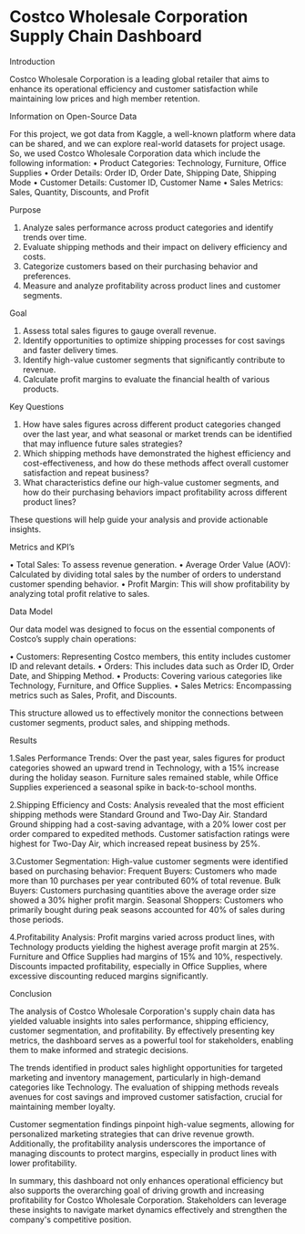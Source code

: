 # Costco Wholesale Corporation Supply Chain Dashboard


Introduction

Costco Wholesale Corporation is a leading global retailer that aims to enhance its operational efficiency and customer satisfaction while maintaining low prices and high member retention. 

Information on Open-Source Data

For this project, we got data from Kaggle, a well-known platform where data can be shared, and we can explore real-world datasets for project usage. So, we used Costco Wholesale Corporation data which include the following information: 
•	Product Categories: Technology, Furniture, Office Supplies
•	Order Details: Order ID, Order Date, Shipping Date, Shipping Mode
•	Customer Details: Customer ID, Customer Name
•	Sales Metrics: Sales, Quantity, Discounts, and Profit


Purpose 

1.	Analyze sales performance across product categories and identify trends over time.
2.	Evaluate shipping methods and their impact on delivery efficiency and costs.
3.	Categorize customers based on their purchasing behavior and preferences.
4.	Measure and analyze profitability across product lines and customer segments.

Goal

1.	Assess total sales figures to gauge overall revenue.
2.	Identify opportunities to optimize shipping processes for cost savings and faster delivery times.
3.	Identify high-value customer segments that significantly contribute to revenue.
4.	Calculate profit margins to evaluate the financial health of various products.

Key Questions

1.	How have sales figures across different product categories changed over the last year, and what seasonal or market trends can be identified that may influence future sales strategies?
2.	Which shipping methods have demonstrated the highest efficiency and cost-effectiveness, and how do these methods affect overall customer satisfaction and repeat business?
3.	What characteristics define our high-value customer segments, and how do their purchasing behaviors impact profitability across different product lines?

These questions will help guide your analysis and provide actionable insights.

Metrics and KPI’s

•	Total Sales: To assess revenue generation.
•	Average Order Value (AOV): Calculated by dividing total sales by 
                  the number of orders to understand customer spending behavior. 
•	Profit Margin: This will show profitability by analyzing total profit relative to sales. 



Data Model

Our data model was designed to focus on the essential components of Costco’s supply chain operations:

•	Customers: Representing Costco members, this entity includes customer ID and relevant details.
•	Orders: This includes data such as Order ID, Order Date, and Shipping Method.
•	Products: Covering various categories like Technology, Furniture, and Office Supplies.
•	Sales Metrics: Encompassing metrics such as Sales, Profit, and Discounts.

This structure allowed us to effectively monitor the connections between customer segments, product sales, and shipping methods.


Results

1.Sales Performance Trends:
Over the past year, sales figures for product categories showed an upward trend in Technology, with a 15% increase during the holiday season. Furniture sales remained stable, while Office Supplies experienced a seasonal spike in back-to-school months.

2.Shipping Efficiency and Costs:
Analysis revealed that the most efficient shipping methods were Standard Ground and Two-Day Air. Standard Ground shipping had a cost-saving advantage, with a 20% lower cost per order compared to expedited methods. Customer satisfaction ratings were highest for Two-Day Air, which increased repeat business by 25%.

3.Customer Segmentation:
High-value customer segments were identified based on purchasing behavior: 
Frequent Buyers: Customers who made more than 10 purchases per year contributed 60% of total revenue.
Bulk Buyers: Customers purchasing quantities above the average order size showed a 30% higher profit margin.
Seasonal Shoppers: Customers who primarily bought during peak seasons accounted for 40% of sales during those periods.

4.Profitability Analysis:
Profit margins varied across product lines, with Technology products yielding the highest average profit margin at 25%. Furniture and Office Supplies had margins of 15% and 10%, respectively. Discounts impacted profitability, especially in Office Supplies, where excessive discounting reduced margins significantly.


Conclusion

The analysis of Costco Wholesale Corporation's supply chain data has yielded valuable insights into sales performance, shipping efficiency, customer segmentation, and profitability. By effectively presenting key metrics, the dashboard serves as a powerful tool for stakeholders, enabling them to make informed and strategic decisions.

The trends identified in product sales highlight opportunities for targeted marketing and inventory management, particularly in high-demand categories like Technology. The evaluation of shipping methods reveals avenues for cost savings and improved customer satisfaction, crucial for maintaining member loyalty.

Customer segmentation findings pinpoint high-value segments, allowing for personalized marketing strategies that can drive revenue growth. Additionally, the profitability analysis underscores the importance of managing discounts to protect margins, especially in product lines with lower profitability.

In summary, this dashboard not only enhances operational efficiency but also supports the overarching goal of driving growth and increasing profitability for Costco Wholesale Corporation. Stakeholders can leverage these insights to navigate market dynamics effectively and strengthen the company's competitive position.
